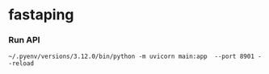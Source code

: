 # fastaping

### Run API
```commandline
~/.pyenv/versions/3.12.0/bin/python -m uvicorn main:app  --port 8901 --reload
```


